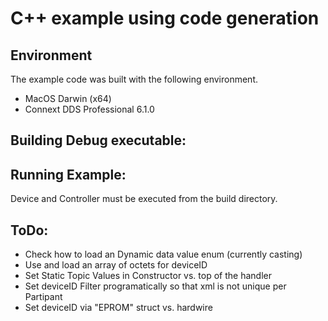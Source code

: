 # C++ example using code generation

## Environment
The example code was built with the following environment.

* MacOS Darwin (x64)
* Connext DDS Professional 6.1.0 

## Building Debug executable:



## Running Example:
Device and Controller must be executed from the build directory.

## ToDo:
- Check how to load an Dynamic data value enum (currently casting)
- Use and load an array of octets for deviceID
- Set Static Topic Values in Constructor vs. top of the handler
- Set deviceID Filter programatically so that xml is not unique per Partipant
- Set deviceID via "EPROM" struct vs. hardwire

